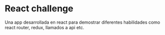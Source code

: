 # React challenge

Una app desarrollada en react para demostrar diferentes habilidades como react router, redux, llamados a api etc.